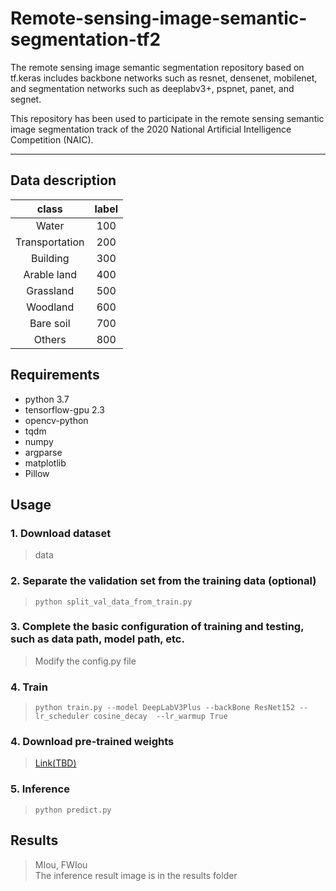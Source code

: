 # Remote-sensing-image-semantic-segmentation-tf2
The remote sensing image semantic segmentation repository based on tf.keras includes backbone networks such as resnet, densenet, mobilenet, and segmentation networks such as deeplabv3+, pspnet, panet, and segnet.

This repository has been used to participate in the remote sensing semantic image segmentation track of the 2020 National Artificial Intelligence Competition (NAIC).  

----
## Data description    

|class|label|
| :------: | :------: |
|Water|100|
|Transportation|200|
|Building|300|
|Arable land|400|
|Grassland|500|
|Woodland|600|
|Bare soil|700|
|Others|800|

## Requirements  
- python 3.7  
- tensorflow-gpu 2.3 
- opencv-python  
- tqdm  
- numpy    
- argparse  
- matplotlib    
- Pillow      

## Usage  
### 1. Download dataset  
>    data    

### 2. Separate the validation set from the training data (optional)   
>  `python split_val_data_from_train.py`   

### 3. Complete the basic configuration of training and testing, such as data path, model path, etc.
>  Modify the config.py file  

### 4. Train  
>  `python train.py --model DeepLabV3Plus --backBone ResNet152 --lr_scheduler cosine_decay  --lr_warmup True`  
  
### 4. Download pre-trained weights  
>  [Link(TBD)](#)  

### 5. Inference  
>  `python predict.py`  

## Results 

> MIou, FWIou  
> The inference result image is in the results folder  
